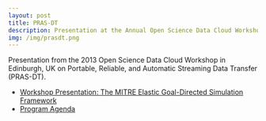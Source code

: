 ```yaml
---
layout: post
title: PRAS-DT
description: Presentation at the Annual Open Science Data Cloud Workshop in Edinburgh, UK.
img: /img/prasdt.png
---
```


Presentation from the 2013 Open Science Data Cloud Workshop in Edinburgh, UK on Portable, Reliable, and Automatic Streaming Data Transfer (PRAS-DT).

* [Workshop Presentation: The MITRE Elastic Goal-Directed Simulation Framework](/content/2013osdcworkshop-prasdt.pdf)
* [Program Agenda](http://research.nesc.ac.uk/node/828)



<br/><br/><br/>

